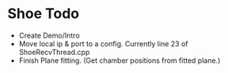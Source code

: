 # Shoe Todo
 - Create Demo/Intro
 - Move local ip & port to a config. Currently line 23 of ShoeRecvThread.cpp
 - Finish Plane fitting. (Get chamber positions from fitted plane.)
